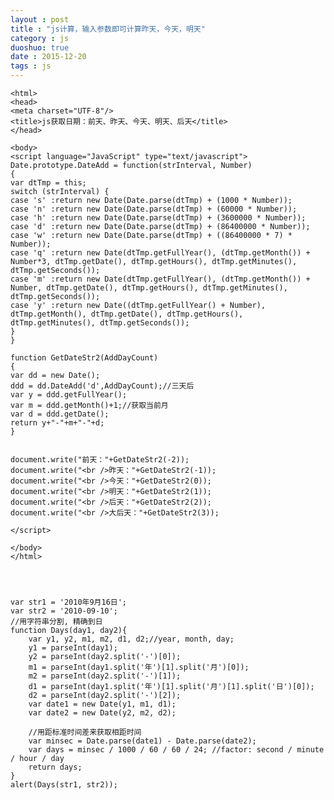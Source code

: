 ```yaml
---
layout : post
title : "js计算，输入参数即可计算昨天，今天，明天"
category : js
duoshuo: true
date : 2015-12-20
tags : js
---
```





	
	
	
	<html> 
	<head> 
	<meta charset="UTF-8"/>
	<title>js获取日期：前天、昨天、今天、明天、后天</title> 
	</head> 
	
	<body> 
	<script language="JavaScript" type="text/javascript"> 
	Date.prototype.DateAdd = function(strInterval, Number) 
	{ 
	var dtTmp = this; 
	switch (strInterval) { 
	case 's' :return new Date(Date.parse(dtTmp) + (1000 * Number)); 
	case 'n' :return new Date(Date.parse(dtTmp) + (60000 * Number)); 
	case 'h' :return new Date(Date.parse(dtTmp) + (3600000 * Number)); 
	case 'd' :return new Date(Date.parse(dtTmp) + (86400000 * Number)); 
	case 'w' :return new Date(Date.parse(dtTmp) + ((86400000 * 7) * Number)); 
	case 'q' :return new Date(dtTmp.getFullYear(), (dtTmp.getMonth()) + Number*3, dtTmp.getDate(), dtTmp.getHours(), dtTmp.getMinutes(), dtTmp.getSeconds()); 
	case 'm' :return new Date(dtTmp.getFullYear(), (dtTmp.getMonth()) + Number, dtTmp.getDate(), dtTmp.getHours(), dtTmp.getMinutes(), dtTmp.getSeconds()); 
	case 'y' :return new Date((dtTmp.getFullYear() + Number), dtTmp.getMonth(), dtTmp.getDate(), dtTmp.getHours(), dtTmp.getMinutes(), dtTmp.getSeconds()); 
	} 
	} 
	
	function GetDateStr2(AddDayCount) 
	{ 
	var dd = new Date(); 
	ddd = dd.DateAdd('d',AddDayCount);//三天后 
	var y = ddd.getFullYear(); 
	var m = ddd.getMonth()+1;//获取当前月 
	var d = ddd.getDate(); 
	return y+"-"+m+"-"+d; 
	} 
	
	
	document.write("前天："+GetDateStr2(-2)); 
	document.write("<br />昨天："+GetDateStr2(-1)); 
	document.write("<br />今天："+GetDateStr2(0)); 
	document.write("<br />明天："+GetDateStr2(1)); 
	document.write("<br />后天："+GetDateStr2(2)); 
	document.write("<br />大后天："+GetDateStr2(3)); 
	
	</script> 
	
	</body> 
	</html> 




	var str1 = '2010年9月16日';
	var str2 = '2010-09-10';
	//用字符串分割, 精确到日
	function Days(day1, day2){
	    var y1, y2, m1, m2, d1, d2;//year, month, day;
	    y1 = parseInt(day1);
	    y2 = parseInt(day2.split('-')[0]);
	    m1 = parseInt(day1.split('年')[1].split('月')[0]);
	    m2 = parseInt(day2.split('-')[1]);
	    d1 = parseInt(day1.split('年')[1].split('月')[1].split('日')[0]);
	    d2 = parseInt(day2.split('-')[2]);
	    var date1 = new Date(y1, m1, d1);
	    var date2 = new Date(y2, m2, d2);
	   
	    //用距标准时间差来获取相距时间
	    var minsec = Date.parse(date1) - Date.parse(date2);
	    var days = minsec / 1000 / 60 / 60 / 24; //factor: second / minute / hour / day
	    return days;
	}
	alert(Days(str1, str2));

